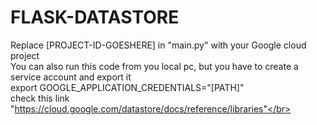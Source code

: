 # FLASK-DATASTORE
Replace [PROJECT-ID-GOESHERE] in "main.py" with your Google cloud project</br>
 You can also run this code from you local pc, but you have to create a service account and export it</br>
 export GOOGLE_APPLICATION_CREDENTIALS="[PATH]" </br>
 check this link "https://cloud.google.com/datastore/docs/reference/libraries"</br>
